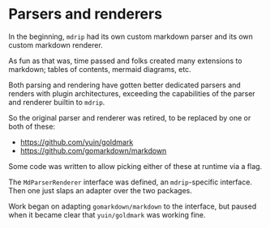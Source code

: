 # Parsers and renderers

In the beginning, `mdrip` had its own custom
markdown parser and its own custom markdown renderer.

As fun as that was, time passed and folks created many extensions
to markdown; tables of contents, mermaid diagrams, etc.

Both parsing and rendering have gotten better dedicated parsers
and renders with plugin architectures, exceeding the capabilities
of the parser and renderer builtin to `mdrip`.

So the original parser and renderer was retired, to be replaced
by one or both of these:

  * https://github.com/yuin/goldmark
  * https://github.com/gomarkdown/markdown

Some code was written to allow picking either
of these at runtime via a flag.

The  `MdParserRenderer` interface was defined, 
an `mdrip`-specific
interface.  Then one just slaps an adapter over
the two packages.

Work began on adapting `gomarkdown/markdown` to the interface,
but paused when it became clear that `yuin/goldmark` was working fine.

